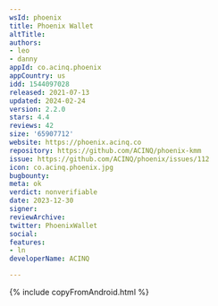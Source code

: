 ```yaml
---
wsId: phoenix
title: Phoenix Wallet
altTitle: 
authors:
- leo
- danny
appId: co.acinq.phoenix
appCountry: us
idd: 1544097028
released: 2021-07-13
updated: 2024-02-24
version: 2.2.0
stars: 4.4
reviews: 42
size: '65907712'
website: https://phoenix.acinq.co
repository: https://github.com/ACINQ/phoenix-kmm
issue: https://github.com/ACINQ/phoenix/issues/112
icon: co.acinq.phoenix.jpg
bugbounty: 
meta: ok
verdict: nonverifiable
date: 2023-12-30
signer: 
reviewArchive: 
twitter: PhoenixWallet
social: 
features:
- ln
developerName: ACINQ

---
```


{% include copyFromAndroid.html %}
